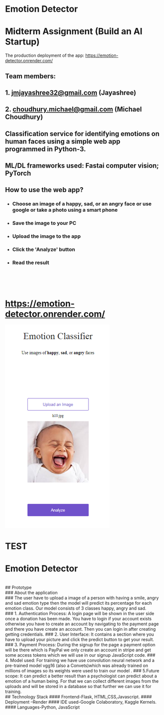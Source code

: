 # Emotion Detector
# Midterm Assignment (Build an AI Startup)

The production deployment of the app: https://emotion-detector.onrender.com/

## Team members:
## 1. jmjayashree32@gmail.com (Jayashree)
## 2. choudhury.michael@gmail.com (Michael Choudhury)
## Classification service for identifying emotions on human faces using a simple web app programmed in Python-3.
## ML/DL frameworks used: Fastai computer vision; PyTorch
## How to use the web app?
- ### Choose an image of a happy, sad, or an angry face or use google or take a photo using a smart phone
- ### Save the image to your PC
- ### Upload the image to the app
- ### Click the 'Analyze' button
- ### Read the result

<br> <br> <br>

# https://emotion-detector.onrender.com/

![ ](emotionClassifierPNG.PNG)

# TEST



# Emotion Detector 
<br>
## Prototype
<br>
### About the application
<br>
### The user have to upload a image of a person with having a smile, angry and sad emotion type then the model will predict its percentage for each emotion class. Our model consists of 3 classes happy, angry and sad.  
<br>
### 1. Authentication Process: A login page will be shown in the user side once a donation has been made. You have to login if your account exists otherwise you have to create an account by navigating to the payment page and there you have create an account. Then you can login in after creating getting credentials.
### 2. User Interface: It contains a section where you have to upload your picture and click the predict button to get your result.
### 3. Payment Process: During the signup for the page a payment option will be there which is PayPal we only create an account in stripe and get some access tokens which we will use in our signup JavaScript code.
### 4. Model used: For training we have use  convolution neural network and a pre-trained model vgg16 (also a Convets)which was already  trained on millions of images so its weights were used to train our model . 
### 5.Future scope: It can predict a better result than a psychologist can predict about a emotion of a human being. For that we can collect different images from the uploads and will be stored in a database so that further we can use it for training.  
<br>
## Technology Stack
#### Frontend-Flask, HTML,CSS,Javascript.
#### Deployment –Render
#### IDE used-Google Colaboratory, Kaggle Kernels.
#### Languages-Python, JavaScript
